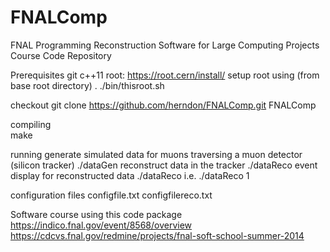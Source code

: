 FNALComp
========

FNAL Programming Reconstruction Software for Large Computing Projects Course Code Repository

Prerequisites
git
c++11
root: https://root.cern/install/
setup root using (from base root directory)
. ./bin/thisroot.sh


checkout
git clone https://github.com/herndon/FNALComp.git FNALComp

compiling<br>
make

running
generate simulated data for muons traversing a muon detector (silicon tracker)
./dataGen
reconstruct data in the tracker
./dataReco
event display for reconstructed data
./dataReco <eventNumber>
i.e.
./dataReco 1

configuration files
configfile.txt
configfilereco.txt

Software course using this code package
https://indico.fnal.gov/event/8568/overview
https://cdcvs.fnal.gov/redmine/projects/fnal-soft-school-summer-2014


